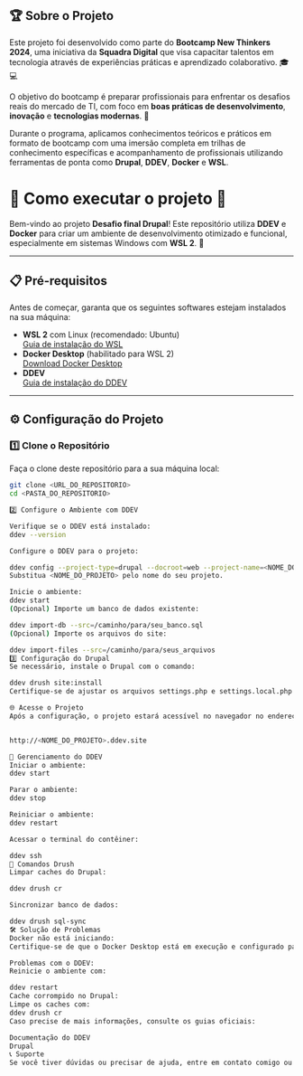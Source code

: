 
## 🏆 Sobre o Projeto

Este projeto foi desenvolvido como parte do **Bootcamp New Thinkers 2024**, uma iniciativa da **Squadra Digital** que visa capacitar talentos em tecnologia através de experiências práticas e aprendizado colaborativo. 🎓💻

O objetivo do bootcamp é preparar profissionais para enfrentar os desafios reais do mercado de TI, com foco em **boas práticas de desenvolvimento**, **inovação** e **tecnologias modernas**. 🚀

Durante o programa, aplicamos conhecimentos teóricos e práticos em formato de bootcamp com uma imersão completa em trilhas de conhecimento específicas e acompanhamento de profissionais utilizando ferramentas de ponta como **Drupal**, **DDEV**, **Docker** e **WSL**.







# 🌟 Como executar o projeto 🌟

Bem-vindo ao projeto **Desafio final Drupal**! Este repositório utiliza **DDEV** e **Docker** para criar um ambiente de desenvolvimento otimizado e funcional, especialmente em sistemas Windows com **WSL 2**. 🚀

---

## 📋 Pré-requisitos

Antes de começar, garanta que os seguintes softwares estejam instalados na sua máquina:

- **WSL 2** com Linux (recomendado: Ubuntu)  
  [Guia de instalação do WSL](https://learn.microsoft.com/pt-br/windows/wsl/install)
- **Docker Desktop** (habilitado para WSL 2)  
  [Download Docker Desktop](https://www.docker.com/products/docker-desktop)
- **DDEV**  
  [Guia de instalação do DDEV](https://ddev.readthedocs.io/en/stable/#installation)

---

## ⚙️ Configuração do Projeto

### 1️⃣ Clone o Repositório

Faça o clone deste repositório para a sua máquina local:

```bash
git clone <URL_DO_REPOSITORIO>
cd <PASTA_DO_REPOSITORIO>

2️⃣ Configure o Ambiente com DDEV

Verifique se o DDEV está instalado:
ddev --version

Configure o DDEV para o projeto:

ddev config --project-type=drupal --docroot=web --project-name=<NOME_DO_PROJETO>
Substitua <NOME_DO_PROJETO> pelo nome do seu projeto.

Inicie o ambiente:
ddev start
(Opcional) Importe um banco de dados existente:

ddev import-db --src=/caminho/para/seu_banco.sql
(Opcional) Importe os arquivos do site:

ddev import-files --src=/caminho/para/seus_arquivos
3️⃣ Configuração do Drupal
Se necessário, instale o Drupal com o comando:

ddev drush site:install
Certifique-se de ajustar os arquivos settings.php e settings.local.php para apontar para o banco de dados configurado pelo DDEV.

🌐 Acesse o Projeto
Após a configuração, o projeto estará acessível no navegador no endereço:


http://<NOME_DO_PROJETO>.ddev.site

🐳 Gerenciamento do DDEV
Iniciar o ambiente:
ddev start

Parar o ambiente:
ddev stop

Reiniciar o ambiente:
ddev restart

Acessar o terminal do contêiner:

ddev ssh
🧹 Comandos Drush
Limpar caches do Drupal:

ddev drush cr

Sincronizar banco de dados:

ddev drush sql-sync
🛠️ Solução de Problemas
Docker não está iniciando:
Certifique-se de que o Docker Desktop está em execução e configurado para WSL 2.

Problemas com o DDEV:
Reinicie o ambiente com:

ddev restart
Cache corrompido no Drupal:
Limpe os caches com:
ddev drush cr
Caso precise de mais informações, consulte os guias oficiais:

Documentação do DDEV
Drupal
📞 Suporte
Se você tiver dúvidas ou precisar de ajuda, entre em contato comigo ou crie uma issue neste repositório. 💬


